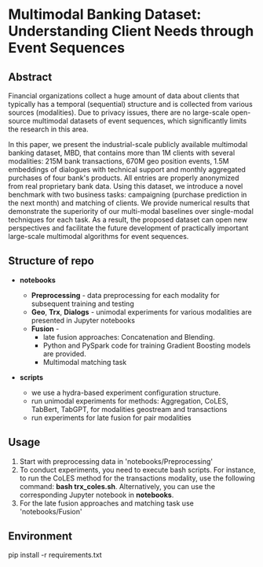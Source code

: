 # Multimodal Banking Dataset: Understanding Client Needs through Event Sequences


## Abstract

Financial organizations collect a huge amount of data about clients that typically has a temporal (sequential) structure and is collected from various sources (modalities). Due to privacy issues, there are no large-scale open-source multimodal datasets of event sequences, which significantly limits the research in this area.

In this paper, we present the industrial-scale publicly available multimodal banking dataset, MBD, that contains more than 1M clients with several modalities: 215M bank transactions, 670M geo position events, 1.5M embeddings of dialogues with technical support and monthly aggregated purchases of four bank's products. All entries are properly anonymized from real proprietary bank data. Using this dataset, we introduce a novel benchmark with two business tasks: campaigning (purchase prediction in the next month) and matching of clients. We provide numerical results that demonstrate the superiority of our multi-modal baselines over single-modal techniques for each task. As a result, the proposed dataset can open new perspectives and facilitate the future development of practically important large-scale multimodal algorithms for event sequences.

## Structure of repo

- **notebooks** 
    - **Preprocessing** - data preprocessing for each modality for subsequent training and testing
    - **Geo**, **Trx**, **Dialogs** - unimodal experiments for various modalities are presented in Jupyter notebooks
    - **Fusion** - 
        - late fusion approaches: Concatenation and Blending.
        - Python and PySpark code for training Gradient Boosting models are provided. 
        - Multimodal matching task

- **scripts**  
    - we use a hydra-based experiment configuration structure.
    - run unimodal experiments for methods: Aggregation, CoLES, TabBert, TabGPT, for modalities geostream and transactions
    - run experiments for late fusion for pair modalities


## Usage

1. Start with preprocessing data in 'notebooks/Preprocessing'
2. To conduct experiments, you need to execute bash scripts. For instance, to run the CoLES method for the transactions modality, use the following command: **bash trx_coles.sh**. Alternatively, you can use the corresponding Jupyter notebook in **notebooks**.
3. For the late fusion approaches and matching task use 'notebooks/Fusion'

## Environment

pip install -r requirements.txt



